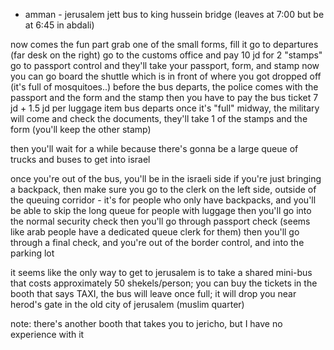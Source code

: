 - amman - jerusalem
jett bus to king hussein bridge (leaves at 7:00 but be at 6:45 in abdali)

now comes the fun part
grab one of the small forms, fill it
go to departures (far desk on the right)
go to the customs office and pay 10 jd for 2 "stamps"
go to passport control and they'll take your passport, form, and stamp
now you can go board the shuttle which is in front of where you got dropped off (it's full of mosquitoes..)
before the bus departs, the police comes with the passport and the form and the stamp
then you have to pay the bus ticket 7 jd + 1.5 jd per luggage item
bus departs once it's "full"
midway, the military will come and check the documents, they'll take 1 of the stamps and the form (you'll keep the other stamp)

then you'll wait for a while because there's gonna be a large queue of trucks and buses to get into israel

once you're out of the bus, you'll be in the israeli side
if you're just bringing a backpack, then make sure you go to the clerk on the left side, outside of the queuing corridor - it's for people who only have backpacks, and you'll be able to skip the long queue for people with luggage
then you'll go into the normal security check
then you'll go through passport check (seems like arab people have a dedicated queue clerk for them)
then you'll go through a final check, and you're out of the border control, and into the parking lot

it seems like the only way to get to jerusalem is to take a shared mini-bus that costs approximately 50 shekels/person; you can buy the tickets in the booth that says TAXI, the bus will leave once full; it will drop you near herod's gate in the old city of jerusalem (muslim quarter)

note: there's another booth that takes you to jericho, but I have no experience with it
